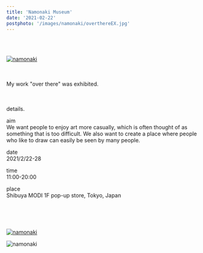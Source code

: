 ```yaml
---
title: 'Namonaki Museum'
date: '2021-02-22'
postphoto: '/images/namonaki/overthereEX.jpg'
---
```

<br>
<br>

[![namonaki](/images/namonaki/overthereEX.jpg)](https://www.instagram.com/p/CMCYEVwj3OQ/?utm_source=ig_web_copy_link)
<br>
<br>
<br>

My work "over there" was exhibited. <br>
<br>
<br>


details. <br>


aim <br>
We want people to enjoy art more casually, which is often thought of as something that is too difficult. We also want to create a place where people who like to draw can easily be seen by many people. <br>

date <br>
2021/2/22-28 <br>

time <br>
11:00-20:00<br>

place <br>
Shibuya MODI 1F pop-up store, Tokyo, Japan <br>

<!-- website <br>
[https://www.namonaki-museum.com/](https://www.namonaki-museum.com/)　<br>

Shibuya MODI <br>
[https://www.0101.co.jp/721/store-info/fair.html?article_id=35190&from=01_pc_st721_top_news-topics](https://www.0101.co.jp/721/store-info/fair.html?article_id=35190&from=01_pc_st721_top_news-topics) <br> -->

<br>
<br>
<br>

[![namonaki](/images/namonaki/overthereEX2.jpg)](https://www.instagram.com/p/CMCYEVwj3OQ/?utm_source=ig_web_copy_link)


![namonaki](/images/namonaki/namonaki.jpg)



<br>
<br>
<br>
<br>
<!--
#h1
##h2
###h3
####h4
#####h5
######h6
- brabra is list
**bold text**
_Italic_ or *Italic*

-->

<center>
© 2024 YOSY
</center>
<br>